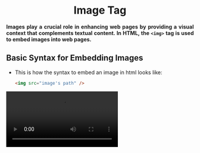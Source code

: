 <style>
  body {
    text-align: justify;
  }
</style>

<h1 style="text-align: center;">Image Tag</h1>

<b>Images play a crucial role in enhancing web pages by providing a visual context that complements textual content. In HTML, the `<img>` tag is used to embed images into web pages.</b>

## Basic Syntax for Embedding Images

- This is how the syntax to embed an image in html looks like:

  ```html
  <img src="image's path" />
  ```

  <!--
  <video src="./assets/imgtagvideo.mp4" controls type="video/mp4"> -->

<video controls>
    <source src="./assets/imgtagvideo.mp4" type="video/mp4">
    Your browser does not support the video tag.
</video>
